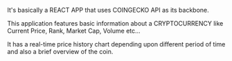 It's basically a REACT APP that uses COINGECKO API as its backbone.

This application features basic information about a CRYPTOCURRENCY like Current Price, Rank, Market Cap, Volume etc...

 It has a real-time price history chart depending upon different period of time and also a brief overview of the coin.     

